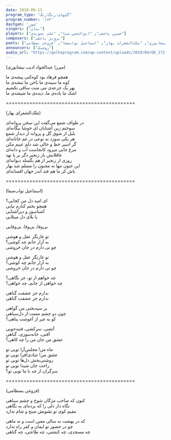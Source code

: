 ```yaml
---  
date: 2010-09-11  
program_type: "گلهای-رنگارنگ"  
program_number: '۱۷۲'  
dastgah: 'شور'
singers: ["بنان"]  
players: ["حسین یاحقی", "ابوالحسن صبا", "علی تجویدی"]  
composers: ["پرویز یاحقی"]  
poets: ["میرزا عبدالجواد ادیب نیشابوری", "ملک‌الشعرای بهار", "اسماعیل نواب‌صفا", "فروغی بسطامی"]  
announcers: ["روشنک"]  
audio_url: "https://golhaprogram.com/wp-content/uploads/2010/09/GR_172.mp3"  
---  
```


(میرزا عبدالجواد ادیب نیشابوری)  

همچو فرهاد بود کوه‌کنی پیشه‌ی ما  
کوه ما سینه‌ی ما ناخن ما تیشه‌ی ما  
بهر یک جرعه‌ی می منت ساقی نکشیم  
اشک ما باده‌ی ما، دیده‌ی ما شیشه‌ی ما  

============================================  

(ملک‌الشعرای بهار)  

در طواف شمع می‌گفت این سخن پروانه‌ای  
سوختم زین آشنایان ای خوشا بیگانه‌ای  
بلبل از شوق گل و پروانه از دیدار شمع  
هر یکی سوزد به نوعی در غم جانانه‌ای  
گر اسیر خط و خالی شد دلم عیبم مکن  
مرغ جایی میرود کانجاست آب و دانه‌ای  
عاقلانش باز زنجیر دگر بر پا نهد  
روزی ار زنجیر از هم بگسلد دیوانه‌ای  
این جنون تنها نه مجنون را مسلم شد بهار  
باش کز ما هم فتد اندر جهان افسانه‌ای  

============================================  

(اسماعیل نواب‌صفا)  

ای امید دل من کجایی؟  
همچو بختم کنارم نیایی  
آشناسوز و دیرآشنایی  
یا بلای دل مبتلایی  

بی‌وفا، بی‌وفا، بی‌وفایی  

تو غارتگر عقل و هوشی  
به آزار جانم چه کوشی؟  
چو نی دارم در جان خروشی  

تو غارتگر عقل و هوشی  
به آزار جانم چه کوشی؟  
چو نی دارم در جان خروشی  

چه خواهم از تو، جز نگاهی؟  
چه خواهی از جانم، چه خواهی؟  

ندارم جز عشقت گناهی  
ندارم جز عشقت گناهی  

بر سیه‌بختی من گواهی  
چون دو چشم مست از دل‌سیاهی  
کو به غیر از آغوشت پناهی؟  

آتشی، سرکشی، فتنه‌جویی  
آفتی، خانه‌سوزی، گناهی  
عشق من جان من را چه کاهی؟  

ماه من! مجلس‌آرا تویی تو  
عشق من! شادی‌افزا تویی تو  
روشنی‌بخش دل‌ها تویی تو  
راحت جان شیدا تویی تو  
سرگران از چه با ما تویی تو؟  

============================================  

(فروغی بسطامی)  

کنون که صاحب مژگان شوخ و چشم سیاهی  
نگاه دار دلی را که برده‌ای به نگاهی  
مقیم کوی تو تشویش صبح و شام ندارد  

که در بهشت نه سالی معین است و نه ماهی  
چو در حضور تو ایمان و کفر راه ندارد  
چه مسجدی، چه کنشتی، چه طاعتی، چه گناهی  
